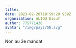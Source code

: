 ```yaml
---
title: 
date: 2023-02-20T18:59:20.939Z
organisation: ALIOU Diouf
author: 775771436
avatar: "/img/pays/SN.svg"
---
```


Non au 3e mandat